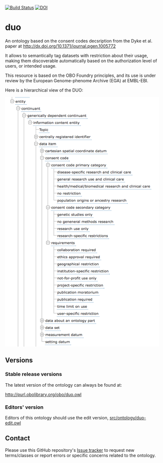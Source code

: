 [![Build Status](https://travis-ci.org/EBISPOT/DUO.svg?branch=master)](https://travis-ci.org/EBISPOT/DUO)
[![DOI](https://zenodo.org/badge/13996/EBISPOT/DUO.svg)](https://zenodo.org/badge/latestdoi/13996/EBISPOT/DUO)

# duo

An ontology based on the consent codes decsription from the Dyke et al. paper at http://dx.doi.org/10.1371/journal.pgen.1005772

It allows to semantically tag datasets with restriction about their usage, making them discoverable automatically based on the authorization level of users, or intended usage.

This resource is based on the OBO Foundry principles, and its use is under review by the European Genome-phenome Archive (EGA) at EMBL-EBI.

Here is a hierarchical view of the DUO:

![alt tag](https://github.com/EBISPOT/DUO/blob/master/doc/figs/DUO_hierarchy.png "DUO hierarchy")

## Versions

### Stable release versions

The latest version of the ontology can always be found at:

http://purl.obolibrary.org/obo/duo.owl


### Editors' version

Editors of this ontology should use the edit version, [src/ontology/duo-edit.owl](src/ontology/duo-edit.owl)

## Contact
Please use this GitHub repository's [Issue tracker](https://github.com/EBISPOT/duo/issues) to request new terms/classes or report errors or specific concerns related to the ontology.

